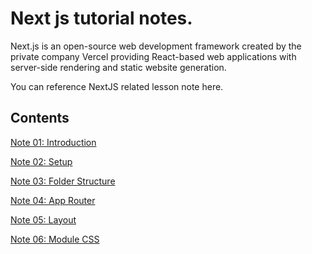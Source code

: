 # Next js tutorial notes.

Next.js is an open-source web development framework created by the private company Vercel providing React-based web applications with server-side rendering and static website generation.

You can reference NextJS related lesson note here.


## Contents

[Note 01: Introduction](https://github.com/KrYP70N/NEXT_TUTORIAL/tree/feature/01-introduction)

[Note 02: Setup](https://github.com/KrYP70N/NEXT_TUTORIAL/tree/feature/02-setup)

[Note 03: Folder Structure](https://github.com/KrYP70N/NEXT_TUTORIAL/tree/feature/03-folder-structure)

[Note 04: App Router](https://github.com/KrYP70N/NEXT_TUTORIAL/tree/feature/04-app-router)

[Note 05: Layout](https://github.com/KrYP70N/NEXT_TUTORIAL/tree/feature/05-layout)

[Note 06: Module CSS](https://github.com/KrYP70N/NEXT_TUTORIAL/tree/feature/06-module-css)
